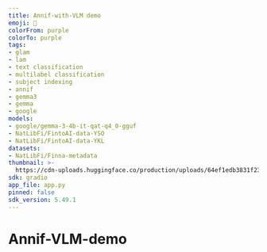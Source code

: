 ```yaml
---
title: Annif-with-VLM demo
emoji: 📸
colorFrom: purple
colorTo: purple
tags:
- glam
- lam
- text classification
- multilabel classification
- subject indexing
- annif
- gemma3
- gemma
- google
models:
- google/gemma-3-4b-it-qat-q4_0-gguf
- NatLibFi/FintoAI-data-YSO
- NatLibFi/FintoAI-data-YKL
datasets:
- NatLibFi/Finna-metadata
thumbnail: >-
  https://cdn-uploads.huggingface.co/production/uploads/64ef1edb3831f2349154d6bd/FnvWeiIGmDQup_FGWSkhF.png
sdk: gradio
app_file: app.py
pinned: false
sdk_version: 5.49.1
---
```


# Annif-VLM-demo